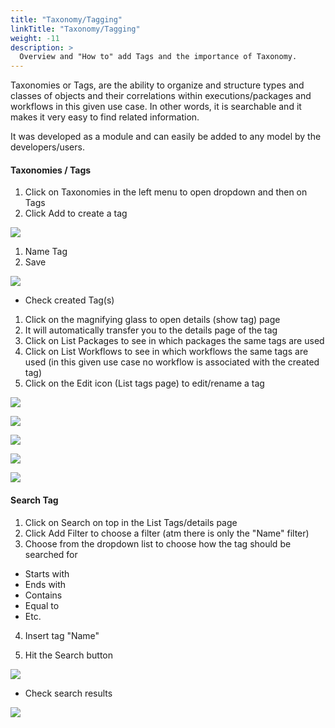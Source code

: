 ```yaml
---
title: "Taxonomy/Tagging"
linkTitle: "Taxonomy/Tagging"
weight: -11
description: >
  Overview and "How to" add Tags and the importance of Taxonomy.
---
```


Taxonomies or Tags, are the ability to organize and structure types and classes of objects and their correlations within executions/packages and workflows in this given use case. In other words, it is searchable and it makes it very easy to find related information.

It was developed as a module and can easily be added to any model by the developers/users.

#### Taxonomies / Tags

1. Click on Taxonomies in the left menu to open dropdown and then on Tags
2. Click Add to create a tag

![](/images/taxonomies_tags_add.png)

1. Name Tag
2. Save

![](/images/create_tag_save.png)

- Check created Tag(s)

1. Click on the magnifying glass to open details (show tag) page
2. It will automatically transfer you to the details page of the tag
3. Click on List Packages to see in which packages the same tags are used
4. Click on List Workflows to see in which workflows the same tags are used (in this given use case no workflow is associated with the created tag)
5. Click on the Edit icon (List tags page) to edit/rename a tag

![](/images/tag_list_click_loupe_details.png)

![](/images/show_tag_details.png)

![](/images/list_tag_packages.png)

![](/images/list_workflows_tag.png)

![](/images/list_tags_edit.png)

#### Search Tag

1. Click on Search  on top in the List Tags/details page
2. Click Add Filter to choose a filter (atm there is only the "Name" filter)
3. Choose from the dropdown list to choose how the tag should be searched for

- Starts with
- Ends with
- Contains
- Equal to
- Etc.

4. Insert tag "Name"

5. Hit the Search button

![](/images/search_tag_filter.png)

- Check search results

![](/images/search_results.png)